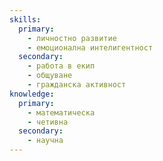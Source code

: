 ```yaml
---
skills:
  primary:
    - личностно развитие
    - емоционална интелигентност
  secondary:
    - работа в екип
    - общуване
    - гражданска активност
knowledge:
  primary:
    - математическа
    - четивна
  secondary:
    - научна
---
```

